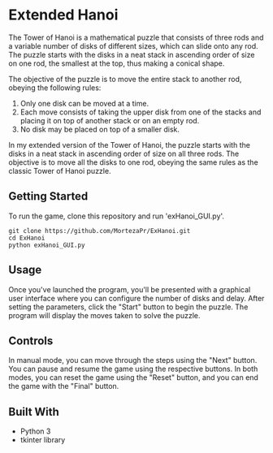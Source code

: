 # Extended Hanoi

The Tower of Hanoi is a mathematical puzzle that consists of three rods and a variable number of disks of different sizes, which can slide onto any rod.
The puzzle starts with the disks in a neat stack in ascending order of size on one rod, the smallest at the top, thus making a conical shape.

The objective of the puzzle is to move the entire stack to another rod, obeying the following rules:

1. Only one disk can be moved at a time.
2. Each move consists of taking the upper disk from one of the stacks and placing it on top of another stack or on an empty rod.
3. No disk may be placed on top of a smaller disk.

In my extended version of the Tower of Hanoi, the puzzle starts with the disks in a neat stack in ascending order of size on all three rods.
The objective is to move all the disks to one rod, obeying the same rules as the classic Tower of Hanoi puzzle.

## Getting Started

To run the game, clone this repository and run 'exHanoi_GUI.py'.

``` 
git clone https://github.com/MortezaPr/ExHanoi.git
cd ExHanoi
python exHanoi_GUI.py
```

## Usage

Once you've launched the program, you'll be presented with a graphical user interface where you can configure the number of disks and delay.
After setting the parameters, click the "Start" button to begin the puzzle. The program will display the moves taken to solve the puzzle.

## Controls

In manual mode, you can move through the steps using the "Next" button. You can pause and resume the game using the respective buttons.
In both modes, you can reset the game using the "Reset" button, and you can end the game with the "Final" button.

## Built With

* Python 3
* tkinter library

